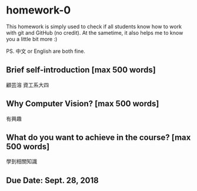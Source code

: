 # homework-0
This homework is simply used to check if all students know how to work with git and GitHub (no credit).
At the sametime, it also helps me to know you a little bit more :)

PS. 中文 or English are both fine.

## Brief self-introduction [max 500 words]
顧芸溶
資工系大四
## Why Computer Vision? [max 500 words]
有興趣
## What do you want to achieve in the course? [max 500 words]
學到相關知識
## Due Date: Sept. 28, 2018
